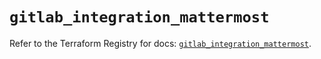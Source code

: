 # `gitlab_integration_mattermost`

Refer to the Terraform Registry for docs: [`gitlab_integration_mattermost`](https://registry.terraform.io/providers/gitlabhq/gitlab/18.4.0/docs/resources/integration_mattermost).
